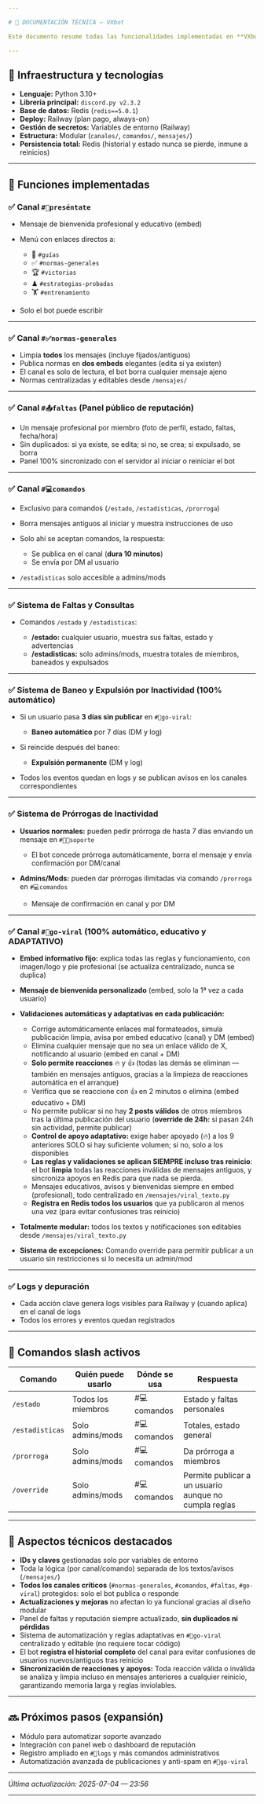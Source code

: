 ```yaml
---

# 📘 DOCUMENTACIÓN TÉCNICA — VXbot

Este documento resume todas las funcionalidades implementadas en **VXbot**, la infraestructura utilizada, automatizaciones, comandos activos y detalles técnicos clave para administración y desarrollo.

---
```


## 🚀 Infraestructura y tecnologías

* **Lenguaje:** Python 3.10+
* **Librería principal:** `discord.py v2.3.2`
* **Base de datos:** Redis (`redis==5.0.1`)
* **Deploy:** Railway (plan pago, always-on)
* **Gestión de secretos:** Variables de entorno (Railway)
* **Estructura:** Modular (`canales/`, `comandos/`, `mensajes/`)
* **Persistencia total:** Redis (historial y estado nunca se pierde, inmune a reinicios)

---

## 🧩 Funciones implementadas

### ✅ Canal `#👋preséntate`

* Mensaje de bienvenida profesional y educativo (embed)
* Menú con enlaces directos a:

  * 📖 `#guías`
  * ✅ `#normas-generales`
  * 🏆 `#victorias`
  * ♟ `#estrategias-probadas`
  * 🏋 `#entrenamiento`
* Solo el bot puede escribir

---

### ✅ Canal `#✅normas-generales`

* Limpia **todos** los mensajes (incluye fijados/antiguos)
* Publica normas en **dos embeds** elegantes (edita si ya existen)
* El canal es solo de lectura, el bot borra cualquier mensaje ajeno
* Normas centralizadas y editables desde `/mensajes/`

---

### ✅ Canal `#📤faltas` (Panel público de reputación)

* Un mensaje profesional por miembro (foto de perfil, estado, faltas, fecha/hora)
* Sin duplicados: si ya existe, se edita; si no, se crea; si expulsado, se borra
* Panel 100% sincronizado con el servidor al iniciar o reiniciar el bot

---

### ✅ Canal `#💻comandos`

* Exclusivo para comandos (`/estado`, `/estadisticas`, `/prorroga`)
* Borra mensajes antiguos al iniciar y muestra instrucciones de uso
* Solo ahí se aceptan comandos, la respuesta:

  * Se publica en el canal (**dura 10 minutos**)
  * Se envía por DM al usuario
* `/estadisticas` solo accesible a admins/mods

---

### ✅ Sistema de Faltas y Consultas

* Comandos `/estado` y `/estadisticas`:

  * **/estado:** cualquier usuario, muestra sus faltas, estado y advertencias
  * **/estadisticas:** solo admins/mods, muestra totales de miembros, baneados y expulsados

---

### ✅ Sistema de Baneo y Expulsión por Inactividad (100% automático)

* Si un usuario pasa **3 días sin publicar** en `#🧵go-viral`:

  * **Baneo automático** por 7 días (DM y log)
* Si reincide después del baneo:

  * **Expulsión permanente** (DM y log)
* Todos los eventos quedan en logs y se publican avisos en los canales correspondientes

---

### ✅ Sistema de Prórrogas de Inactividad

* **Usuarios normales:** pueden pedir prórroga de hasta 7 días enviando un mensaje en `#👨🔧soporte`

  * El bot concede prórroga automáticamente, borra el mensaje y envía confirmación por DM/canal
* **Admins/Mods:** pueden dar prórrogas ilimitadas vía comando `/prorroga` en `#💻comandos`

  * Mensaje de confirmación en canal y por DM

---

### ✅ Canal `#🧵go-viral` (100% automático, educativo y ADAPTATIVO)

* **Embed informativo fijo:** explica todas las reglas y funcionamiento, con imagen/logo y pie profesional (se actualiza centralizado, nunca se duplica)
* **Mensaje de bienvenida personalizado** (embed, solo la 1ª vez a cada usuario)
* **Validaciones automáticas y adaptativas en cada publicación:**

  * Corrige automáticamente enlaces mal formateados, simula publicación limpia, avisa por embed educativo (canal) y DM (embed)
  * Elimina cualquier mensaje que no sea un enlace válido de X, notificando al usuario (embed en canal + DM)
  * **Solo permite reacciones** 🔥 y 👍 (todas las demás se eliminan — también en mensajes antiguos, gracias a la limpieza de reacciones automática en el arranque)
  * Verifica que se reaccione con 👍 en 2 minutos o elimina (embed educativo + DM)
  * No permite publicar si no hay **2 posts válidos** de otros miembros tras la última publicación del usuario (**override de 24h:** si pasan 24h sin actividad, permite publicar)
  * **Control de apoyo adaptativo:** exige haber apoyado (🔥) a los 9 anteriores SOLO si hay suficiente volumen; si no, solo a los disponibles
  * **Las reglas y validaciones se aplican SIEMPRE incluso tras reinicio**: el bot **limpia** todas las reacciones inválidas de mensajes antiguos, y sincroniza apoyos en Redis para que nada se pierda.
  * Mensajes educativos, avisos y bienvenidas siempre en embed (profesional), todo centralizado en `/mensajes/viral_texto.py`
  * **Registra en Redis todos los usuarios** que ya publicaron al menos una vez (para evitar confusiones tras reinicio)
* **Totalmente modular:** todos los textos y notificaciones son editables desde `/mensajes/viral_texto.py`
* **Sistema de excepciones:** Comando override para permitir publicar a un usuario sin restricciones si lo necesita un admin/mod

---

### ✅ Logs y depuración

* Cada acción clave genera logs visibles para Railway y (cuando aplica) en el canal de logs
* Todos los errores y eventos quedan registrados

---

## 🔧 Comandos slash activos

| Comando         | Quién puede usarlo | Dónde se usa | Respuesta                                             |
| --------------- | ------------------ | ------------ | ----------------------------------------------------- |
| `/estado`       | Todos los miembros | #💻comandos  | Estado y faltas personales                            |
| `/estadisticas` | Solo admins/mods   | #💻comandos  | Totales, estado general                               |
| `/prorroga`     | Solo admins/mods   | #💻comandos  | Da prórroga a miembros                                |
| `/override`     | Solo admins/mods   | #💻comandos  | Permite publicar a un usuario aunque no cumpla reglas |

---

## 🧠 Aspectos técnicos destacados

* **IDs y claves** gestionadas solo por variables de entorno
* Toda la lógica (por canal/comando) separada de los textos/avisos (`/mensajes/`)
* **Todos los canales críticos** (`#normas-generales`, `#comandos`, `#faltas`, `#go-viral`) protegidos: solo el bot publica o responde
* **Actualizaciones y mejoras** no afectan lo ya funcional gracias al diseño modular
* Panel de faltas y reputación siempre actualizado, **sin duplicados ni pérdidas**
* Sistema de automatización y reglas adaptativas en `#🧵go-viral` centralizado y editable (no requiere tocar código)
* El bot **registra el historial completo** del canal para evitar confusiones de usuarios nuevos/antiguos tras reinicio
* **Sincronización de reacciones y apoyos:** Toda reacción válida o inválida se analiza y limpia incluso en mensajes anteriores a cualquier reinicio, garantizando memoria larga y reglas inviolables.

---

## 🔜 Próximos pasos (expansión)

* Módulo para automatizar soporte avanzado
* Integración con panel web o dashboard de reputación
* Registro ampliado en `#📝logs` y más comandos administrativos
* Automatización avanzada de publicaciones y anti-spam en `#🧵go-viral`

---

*Última actualización: 2025-07-04 — 23:56*

---


